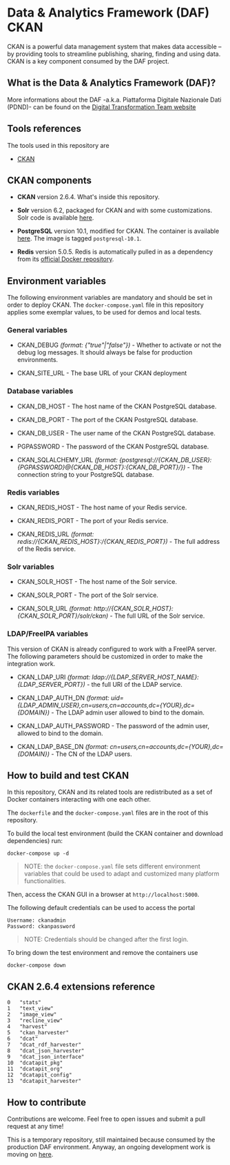 # Data & Analytics Framework (DAF) CKAN

CKAN is a powerful data management system that makes data accessible – by providing tools to streamline publishing, sharing, finding and using data. CKAN is a key component consumed by the DAF project.

## What is the Data & Analytics Framework (DAF)?

More informations about the DAF -a.k.a. Piattaforma Digitale Nazionale Dati (PDND)- can be found on the [Digital Transformation Team website](https://teamdigitale.governo.it/it/projects/daf.htm)

## Tools references

The tools used in this repository are

* [CKAN](https://ckan.org/)

## CKAN components

* **CKAN** version 2.6.4. What's inside this repository.

* **Solr** version 6.2, packaged for CKAN and with some customizations. Solr code is available [here](https://github.com/teamdigitale/daf-ckan-solr).

* **PostgreSQL** version 10.1, modified for CKAN. The container is available [here](https://hub.docker.com/r/geosolutionsit/dati-ckan-docker/tags). The image is tagged `postgresql-10.1`.

* **Redis** version 5.0.5. Redis is automatically pulled in as a dependency from its [official Docker repository](https://hub.docker.com/_/redis).

## Environment variables

The following environment variables are mandatory and should be set in order to deploy CKAN. The `docker-compose.yaml` file in this repository applies some exemplar values, to be used for demos and local tests.

### General variables

* CKAN_DEBUG *(format: {"true"|"false"})* - Whether to activate or not the debug log messages. It should always be false for production environments.

* CKAN_SITE_URL - The base URL of your CKAN deployment

### Database variables

* CKAN_DB_HOST - The host name of the CKAN PostgreSQL database.

* CKAN_DB_PORT - The port of the CKAN PostgreSQL database.

* CKAN_DB_USER - The user name of the CKAN PostgreSQL database.

* PGPASSWORD - The password of the CKAN PostgreSQL database.

* CKAN_SQLALCHEMY_URL *(format: {postgresql://{CKAN_DB_USER}:{PGPASSWORD}@{CKAN_DB_HOST}:{CKAN_DB_PORT}/})* - The connection string to your PostgreSQL database.

### Redis variables

* CKAN_REDIS_HOST - The host name of your Redis service.

* CKAN_REDIS_PORT - The port of your Redis service.

* CKAN_REDIS_URL *(format: redis://{CKAN_REDIS_HOST}:/{CKAN_REDIS_PORT})* - The full address of the Redis service.

### Solr variables

* CKAN_SOLR_HOST - The host name of the Solr service.

* CKAN_SOLR_PORT - The port of the Solr service.

* CKAN_SOLR_URL *(format: http://{CKAN_SOLR_HOST}:{CKAN_SOLR_PORT}/solr/ckan)* - The full URL of the Solr service.

### LDAP/FreeIPA variables

This version of CKAN is already configured to work with a FreeIPA server. The following parameters should be customized in order to make the integration work.

* CKAN_LDAP_URI *(format: ldap://{LDAP_SERVER_HOST_NAME}:{LDAP_SERVER_PORT})* - the full URI of the LDAP service.

* CKAN_LDAP_AUTH_DN *(format: uid={LDAP_ADMIN_USER},cn=users,cn=accounts,dc={YOUR},dc={DOMAIN})* - The LDAP admin user allowed to bind to the domain.

* CKAN_LDAP_AUTH_PASSWORD - The password of the admin user, allowed to bind to the domain.

* CKAN_LDAP_BASE_DN *(format: cn=users,cn=accounts,dc={YOUR},dc={DOMAIN})* - The CN of the LDAP users.

## How to build and test CKAN

In this repository, CKAN and its related tools are redistributed as a set of Docker containers interacting with one each other.

The `dockerfile` and the `docker-compose.yaml` files are in the root of this repository.

To build the local test environment (build the CKAN container and download dependencies) run:

```shell
docker-compose up -d
```

>NOTE: the `docker-compose.yaml` file sets different environment variables that could be used to adapt and customized many platform functionalities.

Then, access the CKAN GUI in a browser at `http://localhost:5000`.

The following default credentials can be used to access the portal

```
Username: ckanadmin
Password: ckanpassword
```

> NOTE: Credentials should be changed after the first login.

To bring down the test environment and remove the containers use

```shell
docker-compose down
```

## CKAN 2.6.4 extensions reference

```
0   "stats"
1   "text_view"
2   "image_view"
3   "recline_view"
4   "harvest"
5   "ckan_harvester"
6   "dcat"
7   "dcat_rdf_harvester"
8   "dcat_json_harvester"
9   "dcat_json_interface"
10  "dcatapit_pkg"
11  "dcatapit_org"
12  "dcatapit_config"
13  "dcatapit_harvester"
```

## How to contribute

Contributions are welcome. Feel free to open issues and submit a pull request at any time!

This is a temporary repository, still maintained because consumed by the production DAF environment. Anyway, an ongoing development work is moving on [here](https://github.com/italia/dati-ckan-docker).
